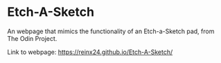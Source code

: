 # Etch-A-Sketch
An webpage that mimics the functionality of an Etch-a-Sketch pad, from The Odin Project.

Link to webpage: https://reinx24.github.io/Etch-A-Sketch/